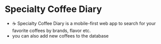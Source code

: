 # Specialty Coffee Diary

- ☕️ Specialty Coffee Diary is a mobile-first web app to search for your favorite coffees by brands, flavor etc.
- you can also add new coffees to the database
